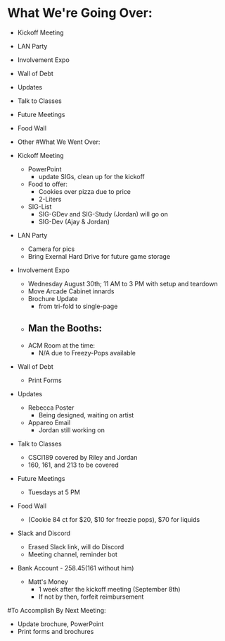 # What We're Going Over:
- Kickoff Meeting
- LAN Party
- Involvement Expo
- Wall of Debt
- Updates
- Talk to Classes
- Future Meetings
- Food Wall
- Other
#What We Went Over:  

- Kickoff Meeting
    - PowerPoint
        - update SIGs, clean up for the kickoff
    - Food to offer: 
        - Cookies over pizza due to price
        - 2-Liters  
    - SIG-List
        - SIG-GDev  and SIG-Study (Jordan) will go on
        - SIG-Dev (Ajay & Jordan)

- LAN Party
    - Camera for pics
    - Bring Exernal Hard Drive for future game storage

- Involvement Expo
    - Wednesday August 30th; 11 AM to 3 PM with setup and teardown
    - Move Arcade Cabinet innards
    - Brochure Update
        - from tri-fold to single-page
    - Man the Booths:
        - 
    - ACM Room at the time:
        - N/A due to Freezy-Pops available

- Wall of Debt
    - Print Forms

- Updates
    - Rebecca Poster
        - Being designed, waiting on artist
    - Appareo Email
        - Jordan still working on

- Talk to Classes
    - CSCI189 covered by Riley and Jordan
    - 160, 161, and 213 to be covered
- Future Meetings
    - Tuesdays at 5 PM

- Food Wall
    - (Cookie 84 ct for $20, $10 for freezie pops), $70 for liquids
- Slack and Discord
    - Erased Slack link, will do Discord
    - Meeting channel, reminder bot

- Bank Account - $258.45 ($161 without him)
    - Matt's Money
        - 1 week after the kickoff meeting (September 8th)
        - If not by then, forfeit reimbursement

#To Accomplish By Next Meeting:  
- Update brochure, PowerPoint
- Print forms and brochures